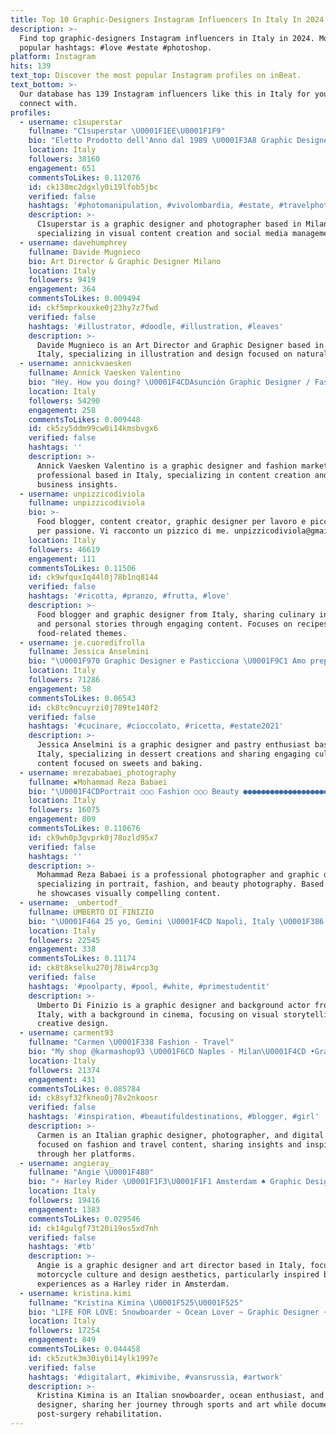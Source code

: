 ```yaml
---
title: Top 10 Graphic-Designers Instagram Influencers In Italy In 2024
description: >-
  Find top graphic-designers Instagram influencers in Italy in 2024. Most
  popular hashtags: #love #estate #photoshop.
platform: Instagram
hits: 139
text_top: Discover the most popular Instagram profiles on inBeat.
text_bottom: >-
  Our database has 139 Instagram influencers like this in Italy for you to
  connect with.
profiles:
  - username: c1superstar
    fullname: "C1superstar \U0001F1EE\U0001F1F9"
    bio: "Eletto Prodotto dell'Anno dal 1989 \U0001F3A8 Graphic Designer & Photographer \U0001F4BB Social Media Manager \U0001F4CD Milan"
    location: Italy
    followers: 38160
    engagement: 651
    commentsToLikes: 0.112076
    id: ck138mc2dgxly0i19lfob5jbc
    verified: false
    hashtags: '#photomanipulation, #vivolombardia, #estate, #travelphotography'
    description: >-
      C1superstar is a graphic designer and photographer based in Milan,
      specializing in visual content creation and social media management.
  - username: davehumphrey
    fullname: Davide Mugnieco
    bio: Art Director & Graphic Designer Milano
    location: Italy
    followers: 9419
    engagement: 364
    commentsToLikes: 0.009494
    id: ckf5mprkouxke0j23hy7z7fwd
    verified: false
    hashtags: '#illustrator, #doodle, #illustration, #leaves'
    description: >-
      Davide Mugnieco is an Art Director and Graphic Designer based in Milan,
      Italy, specializing in illustration and design focused on natural themes.
  - username: annickvaesken
    fullname: Annick Vaesken Valentino
    bio: "Hey. How you doing? \U0001F4CDAsunción Graphic Designer / Fashion Business & Mkt - Marangoni Milano / Content creator Paraguaya \U0001F1F5\U0001F1FE"
    location: Italy
    followers: 54290
    engagement: 258
    commentsToLikes: 0.009448
    id: ck5zy5ddm99cw0i14kmsbvgx6
    verified: false
    hashtags: ''
    description: >-
      Annick Vaesken Valentino is a graphic designer and fashion marketing
      professional based in Italy, specializing in content creation and fashion
      business insights.
  - username: unpizzicodiviola
    fullname: unpizzicodiviola
    bio: >-
      Food blogger, content creator, graphic designer per lavoro e piccola cuoca
      per passione. Vi racconto un pizzico di me. unpizzicodiviola@gmail.com
    location: Italy
    followers: 46619
    engagement: 111
    commentsToLikes: 0.11506
    id: ck9wfqux1q44l0j78b1nq8144
    verified: false
    hashtags: '#ricotta, #pranzo, #frutta, #love'
    description: >-
      Food blogger and graphic designer from Italy, sharing culinary insights
      and personal stories through engaging content. Focuses on recipes and
      food-related themes.
  - username: je.cuoredifrolla
    fullname: Jessica Anselmini
    bio: "\U0001F970 Graphic Designer e Pasticciona \U0001F9C1 Amo preparare dolci e condividerli \U0001F36D Non so stare ferma, amo la pizza, il gelato, le passeggiate e la natura"
    location: Italy
    followers: 71286
    engagement: 58
    commentsToLikes: 0.06543
    id: ck8tc9ncuyrzi0j789te140f2
    verified: false
    hashtags: '#cucinare, #cioccolato, #ricetta, #estate2021'
    description: >-
      Jessica Anselmini is a graphic designer and pastry enthusiast based in
      Italy, specializing in dessert creations and sharing engaging culinary
      content focused on sweets and baking.
  - username: mrezababaei_photography
    fullname: ▪️Mohammad Reza Babaei
    bio: "\U0001F4CDPortrait ○○○ Fashion ○○○ Beauty ●●●●●●●●●●●●●●●●●●●●●●●●● Photograoher / Graphic Designer \U0001F4E5 Dc For Work \U0001F4F8 Tehran \U0001F4CD"
    location: Italy
    followers: 16075
    engagement: 809
    commentsToLikes: 0.110676
    id: ck9wh0p3gvprk0j78ozld95x7
    verified: false
    hashtags: ''
    description: >-
      Mohammad Reza Babaei is a professional photographer and graphic designer
      specializing in portrait, fashion, and beauty photography. Based in Italy,
      he showcases visually compelling content.
  - username: _umbertodf_
    fullname: UMBERTO DI FINIZIO
    bio: "\U0001F464 25 yo, Gemini \U0001F4CD Napoli, Italy \U0001F386 Graphic Designer \U0001F4FA Rai | Background Actor \U0001F468\U0001F3FD‍\U0001F393 Graduated in Cinema \U0001F4E7 umberto.difinizio.fct1@gmail.com"
    location: Italy
    followers: 22545
    engagement: 338
    commentsToLikes: 0.11174
    id: ck8t8kselku270j78iw4rcp3g
    verified: false
    hashtags: '#poolparty, #pool, #white, #primestudentit'
    description: >-
      Umberto Di Finizio is a graphic designer and background actor from Naples,
      Italy, with a background in cinema, focusing on visual storytelling and
      creative design.
  - username: carment93
    fullname: "Carmen \U0001F338 Fashion - Travel"
    bio: "My shop @karmashop93 \U0001F6CD Naples - Milan\U0001F4CD •Graphic designer - Photographer •Digital creator and SMM \U0001F4E7 Carmentesta93@outlook.it"
    location: Italy
    followers: 21374
    engagement: 431
    commentsToLikes: 0.085784
    id: ck8syf32fkneo0j78v2nkoosr
    verified: false
    hashtags: '#inspiration, #beautifuldestinations, #blogger, #girl'
    description: >-
      Carmen is an Italian graphic designer, photographer, and digital creator
      focused on fashion and travel content, sharing insights and inspiration
      through her platforms.
  - username: angieray_
    fullname: "Angie \U0001F480"
    bio: "⚡ Harley Rider \U0001F1F3\U0001F1F1 Amsterdam ♠️ Graphic Designer / Art Direction \U0001F4E7 Business: DM/Mail ⬇️ Shop now!"
    location: Italy
    followers: 19416
    engagement: 1383
    commentsToLikes: 0.029546
    id: ck14gulgf73t20i19os5xd7nh
    verified: false
    hashtags: '#tb'
    description: >-
      Angie is a graphic designer and art director based in Italy, focusing on
      motorcycle culture and design aesthetics, particularly inspired by her
      experiences as a Harley rider in Amsterdam.
  - username: kristina.kimi
    fullname: "Kristina Kimina \U0001F525\U0001F525"
    bio: "LIFE FOR LOVE: Snowboarder ~ Ocean Lover ~ Graphic Designer ~ Post Surgery Rehab\U0001F9B5\U0001F3FC Visit my art: @kimi.vibe #kimiboarding ⬇️ My snowboarding is here"
    location: Italy
    followers: 17254
    engagement: 849
    commentsToLikes: 0.044458
    id: ck5zutk3m30iy0i14ylk1997e
    verified: false
    hashtags: '#digitalart, #kimivibe, #vansrussia, #artwork'
    description: >-
      Kristina Kimina is an Italian snowboarder, ocean enthusiast, and graphic
      designer, sharing her journey through sports and art while documenting her
      post-surgery rehabilitation.
---
```


